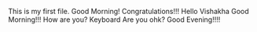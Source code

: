 This is my first file.
Good Morning!
Congratulations!!!
Hello Vishakha Good Morning!!!
How are you?
Keyboard
Are you ohk?
Good Evening!!!!
